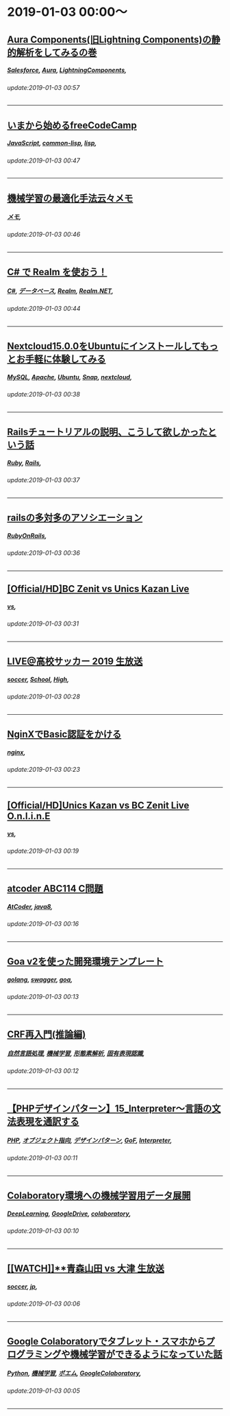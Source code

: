 # 2019-01-03 00:00～
## [Aura Components(旧Lightning Components)の静的解析をしてみるの巻](https://qiita.com/Dev-Ma/items/fbeb8cb009847ebb140b)
##### [Salesforce](https://qiita.com/tags/Salesforce), [Aura](https://qiita.com/tags/Aura), [LightningComponents](https://qiita.com/tags/LightningComponents), 
###### update:2019-01-03 00:57
---
## [いまから始めるfreeCodeCamp](https://qiita.com/t-cool/items/8f12da565d6109526033)
##### [JavaScript](https://qiita.com/tags/JavaScript), [common-lisp](https://qiita.com/tags/common-lisp), [lisp](https://qiita.com/tags/lisp), 
###### update:2019-01-03 00:47
---
## [機械学習の最適化手法云々メモ](https://qiita.com/a_Sand_In_Mech/items/088174fc80e658ed789c)
##### [メモ](https://qiita.com/tags/メモ), 
###### update:2019-01-03 00:46
---
## [C# で Realm を使おう！](https://qiita.com/toydev/items/656020e2924c83ea9e6e)
##### [C#](https://qiita.com/tags/C#), [データベース](https://qiita.com/tags/データベース), [Realm](https://qiita.com/tags/Realm), [Realm.NET](https://qiita.com/tags/Realm.NET), 
###### update:2019-01-03 00:44
---
## [Nextcloud15.0.0をUbuntuにインストールしてもっとお手軽に体験してみる](https://qiita.com/S_Katz/items/819feddb62de839f3c49)
##### [MySQL](https://qiita.com/tags/MySQL), [Apache](https://qiita.com/tags/Apache), [Ubuntu](https://qiita.com/tags/Ubuntu), [Snap](https://qiita.com/tags/Snap), [nextcloud](https://qiita.com/tags/nextcloud), 
###### update:2019-01-03 00:38
---
## [Railsチュートリアルの説明、こうして欲しかったという話](https://qiita.com/yusaku_uchida/items/53de62e1851fe45472a4)
##### [Ruby](https://qiita.com/tags/Ruby), [Rails](https://qiita.com/tags/Rails), 
###### update:2019-01-03 00:37
---
## [railsの多対多のアソシエーション](https://qiita.com/sibakenY/items/1f5d95be5c3427b064a6)
##### [RubyOnRails](https://qiita.com/tags/RubyOnRails), 
###### update:2019-01-03 00:36
---
## [[Official/HD]BC Zenit vs Unics Kazan Live](https://qiita.com/fsoufyan/items/bcadd21e1ec91b4eab17)
##### [vs](https://qiita.com/tags/vs), 
###### update:2019-01-03 00:31
---
## [LIVE@高校サッカー 2019 生放送](https://qiita.com/jphsoccer/items/340c392ffcecef6c5a51)
##### [soccer](https://qiita.com/tags/soccer), [School](https://qiita.com/tags/School), [High](https://qiita.com/tags/High), 
###### update:2019-01-03 00:28
---
## [NginXでBasic認証をかける](https://qiita.com/AIUENO/items/c21ff605b3bc0ab54d10)
##### [nginx](https://qiita.com/tags/nginx), 
###### update:2019-01-03 00:23
---
## [[Official/HD]Unics Kazan vs BC Zenit Live O.n.l.i.n.E](https://qiita.com/btukukxn/items/1fd04088064a04311d97)
##### [vs](https://qiita.com/tags/vs), 
###### update:2019-01-03 00:19
---
## [atcoder ABC114 C問題](https://qiita.com/ryoooooory/items/e4da307d441b701a8892)
##### [AtCoder](https://qiita.com/tags/AtCoder), [java8](https://qiita.com/tags/java8), 
###### update:2019-01-03 00:16
---
## [Goa v2を使った開発環境テンプレート](https://qiita.com/tonouchi510/items/0c40e883a629d02ba0d9)
##### [golang](https://qiita.com/tags/golang), [swagger](https://qiita.com/tags/swagger), [goa](https://qiita.com/tags/goa), 
###### update:2019-01-03 00:13
---
## [CRF再入門(推論編)](https://qiita.com/daimonji-bucket/items/2e99db1ade93c52df17f)
##### [自然言語処理](https://qiita.com/tags/自然言語処理), [機械学習](https://qiita.com/tags/機械学習), [形態素解析](https://qiita.com/tags/形態素解析), [固有表現認識](https://qiita.com/tags/固有表現認識), 
###### update:2019-01-03 00:12
---
## [【PHPデザインパターン】15_Interpreter～言語の文法表現を通訳する](https://qiita.com/33yuki/items/846a2b55d1463929926f)
##### [PHP](https://qiita.com/tags/PHP), [オブジェクト指向](https://qiita.com/tags/オブジェクト指向), [デザインパターン](https://qiita.com/tags/デザインパターン), [GoF](https://qiita.com/tags/GoF), [Interpreter](https://qiita.com/tags/Interpreter), 
###### update:2019-01-03 00:11
---
## [Colaboratory環境への機械学習用データ展開](https://qiita.com/idx/items/f0bd7c5ff1f980cad786)
##### [DeepLearning](https://qiita.com/tags/DeepLearning), [GoogleDrive](https://qiita.com/tags/GoogleDrive), [colaboratory](https://qiita.com/tags/colaboratory), 
###### update:2019-01-03 00:10
---
## [[[WATCH]]**青森山田 vs 大津 生放送](https://qiita.com/jpsoccer/items/a530b58cf59f8d42ced1)
##### [soccer](https://qiita.com/tags/soccer), [jp](https://qiita.com/tags/jp), 
###### update:2019-01-03 00:06
---
## [Google Colaboratoryでタブレット・スマホからプログラミングや機械学習ができるようになっていた話](https://qiita.com/koshian2/items/9a649b8b3141dd8a826c)
##### [Python](https://qiita.com/tags/Python), [機械学習](https://qiita.com/tags/機械学習), [ポエム](https://qiita.com/tags/ポエム), [GoogleColaboratory](https://qiita.com/tags/GoogleColaboratory), 
###### update:2019-01-03 00:05
---





